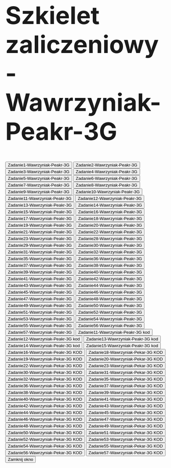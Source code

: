 <html>
<head>
   <title>Wawrzyniak-Peakr-3G</title>
   <script language="JavaScript">
      function WinOpen_z1() {
         window.open("z1_wawr.html", "okienko_z1", "toolbar=no,directories=no,menubar=no,height=380,width=160,top=100,left=100");
      }

      function WinOpen_z2() {
         window.open("z2_wawr.html", "okienko_z2", "toolbar=no,directories=no,menubar=no,height=380,width=160,top=150,left=300");
      }

      function WinOpen_z3() {
         window.open("z3_wawr.html", "okienko_z3", "toolbar=no,directories=no,menubar=no,height=380,width=160,top=200,left=200");
      }

      function WinOpen_z4() {
         window.open("z4_wawr.html", "okienko_z4", "toolbar=no,directories=no,menubar=no,height=500,width=400,top=200,left=400");
      }

      function WinOpen_z5_wieniawa() {
         window.open("z5_wawr.html", "okienko_z5", "toolbar=no,directories=no,menubar=no,height=300,width=200,top=200,left=600");
      }

      function WinOpen_z6() {
         window.open("z6_wawr.html", "okienko_z6", "toolbar=no,directories=no,menubar=no,height=300,width=200,top=250,left=700");
     }

      function WinOpen_z7() {
         window.open("Zadanie7-Wawrzyniak-Peakr-3G.html", "okienko_z7", "toolbar=no,directories=no,menubar=no,height=300,width=200,top=250,left=700");
      }
      
      function WinOpen_z8() {
         window.open("Zadanie8-Wawrzyniak-Peakr-3G.html", "okienko_z8", "toolbar=no,directories=no,menubar=no,height=300,width=200,top=250,left=700");
      }

      function WinOpen_z9() {
         window.open("Zadanie9-Wawrzyniak-Peakr-3G.html", "okienko_z9", "toolbar=no,directories=no,menubar=no,height=300,width=200,top=250,left=700");
      }

      function WinOpen_z10() {
         window.open("Zadanie10-Wawrzyniak-Peakr-3G.html", "okienko_z10", "toolbar=no,directories=no,menubar=no,height=300,width=200,top=250,left=700");
      }

      function WinOpen_z11() {
         window.open("Zadanie11-Wawrzyniak-Peakr-3G.html", "okienko_z11", "toolbar=no,directories=no,menubar=no,height=300,width=200,top=250,left=700");
      }

      function WinOpen_z12() {
         window.open("Zadanie12-Wawrzyniak-Peakr-3G.html", "okienko_z12", "toolbar=no,directories=no,menubar=no,height=300,width=200,top=250,left=700");
     }

      function WinOpen_z13() {
         window.open("Zadanie13-Wawrzyniak-Peakr-3G.html", "okienko_z13", "toolbar=no,directories=no,menubar=no,height=300,width=200,top=250,left=700");
     }

      function WinOpen_z14() {
         window.open("Zadanie14-Wawrzyniak-Peakr-3G.html", "okienko_z14", "toolbar=no,directories=no,menubar=no,height=300,width=200,top=250,left=700");
     }

      function WinOpen_z15() {
         window.open("Zadanie15-Wawrzyniak-Peakr-3G.html", "okienko_z15", "toolbar=no,directories=no,menubar=no,height=300,width=200,top=250,left=700");
     }

      function WinOpen_z16() {
         window.open("Zadanie16-Wawrzyniak-Peakr-3G.html", "okienko_z16", "toolbar=no,directories=no,menubar=no,height=300,width=200,top=250,left=700");
       
     }

      function WinOpen_z11_kod() {
         window.open("Zadanie11-Wawrzyniak-Peakr-3G kod.html", "okienko_z11", "toolbar=no,directories=no,menubar=no,height=300,width=200,top=250,left=700");
      }

      function WinOpen_z12_kod() {
         window.open("Zadanie12-Wawrzyniak-Peakr-3G kod.html", "okienko_z12", "toolbar=no,directories=no,menubar=no,height=300,width=200,top=250,left=700");
       }

      function WinOpen_z13_kod() {
         window.open("Zadanie13-Wawrzyniak-Peakr-3G kod.html", "okienko_z13", "toolbar=no,directories=no,menubar=no,height=300,width=200,top=250,left=700");
       }

      function WinOpen_z14_kod() {
         window.open("Zadanie14-Wawrzyniak-Peakr-3G kod.html", "okienko_z14", "toolbar=no,directories=no,menubar=no,height=300,width=200,top=250,left=700");
      }

      function WinOpen_z15_kod() {
         window.open("Zadanie15-Wawrzyniak-Peakr-3G kod.html", "okienko_z15", "toolbar=no,directories=no,menubar=no,height=300,width=200,top=250,left=700");
     }

      function WinOpen_z16_kod() {
         window.open("Zadanie16-Wawrzyniak-Peakr-3G KOD.html", "okienko_z16", "toolbar=no,directories=no,menubar=no,height=300,width=200,top=250,left=700");
      }

      function WinOpen_z17() {
         window.open("wawrzyniak-pekar_17.html", "okienko_z17", "toolbar=no,directories=no,menubar=no,height=300,width=200,top=250,left=700");
       
     }
     
      function WinOpen_z18() {
         window.open("wawrzyniak-pekar_18.html", "okienko_z18", "toolbar=no,directories=no,menubar=no,height=300,width=200,top=250,left=700");
       
     }
     
      function WinOpen_z19() {
         window.open("wawrzyniak-pekar_19.html", "okienko_z19", "toolbar=no,directories=no,menubar=no,height=300,width=200,top=250,left=700");
       
     }
     
      function WinOpen_z20() {
         window.open("wawrzyniak-pekar_20.html", "okienko_z20", "toolbar=no,directories=no,menubar=no,height=300,width=200,top=250,left=700");
       
     }
     
      function WinOpen_z21() {
         window.open("wawrzyniak-pekar_21.html", "okienko_z21", "toolbar=no,directories=no,menubar=no,height=300,width=200,top=250,left=700");
       
     }
     
      function WinOpen_z22() {
         window.open("wawrzyniak-pekar_22.html", "okienko_z22", "toolbar=no,directories=no,menubar=no,height=300,width=200,top=250,left=700");
       
     }
     
      function WinOpen_z23() {
         window.open("wawrzyniak-pekar_23.html", "okienko_z23", "toolbar=no,directories=no,menubar=no,height=300,width=200,top=250,left=700");
         
     }
     
      function WinOpen_z18_kod() {
         window.open("wawrzyniak-pekar_18_KOD.html", "okienko_z23", "toolbar=no,directories=no,menubar=no,height=300,width=200,top=250,left=700");
                
     }
     
      function WinOpen_z19_kod() {
         window.open("wawrzyniak-pekar_19_KOD.html", "okienko_z23", "toolbar=no,directories=no,menubar=no,height=300,width=200,top=250,left=700");
                       
     }
     
      function WinOpen_z20_kod() {
         window.open("wawrzyniak-pekar_20_KOD.html", "okienko_z23", "toolbar=no,directories=no,menubar=no,height=300,width=200,top=250,left=700");
       
     }
     
      function WinOpen_z22_kod() {
         window.open("wawrzyniak-pekar_22_KOD.html", "okienko_z23", "toolbar=no,directories=no,menubar=no,height=300,width=200,top=250,left=700");
                       
     }
     
      function WinOpen_z23_kod() {
         window.open("wawrzyniak-pekar_23_KOD.html", "okienko_z23", "toolbar=no,directories=no,menubar=no,height=300,width=200,top=250,left=700");
    }   
    
      function WinOpen_z28() {
         window.open("wawrzyniak-pekar_28.html", "okienko_z28", "toolbar=no,directories=no,menubar=no,height=300,width=200,top=250,left=700");
    }    
    
      function WinOpen_z29() {
         window.open("wawrzyniak-pekar_29.html", "okienko_z29", "toolbar=no,directories=no,menubar=no,height=300,width=200,top=250,left=700");
    }  
    
      function WinOpen_z30() {
         window.open("wawrzyniak-pekar_30.html", "okienko_z30", "toolbar=no,directories=no,menubar=no,height=300,width=200,top=250,left=700");
    }      
    
      function WinOpen_z31() {
         window.open("wawrzyniak-pekar_31.html", "okienko_z31", "toolbar=no,directories=no,menubar=no,height=300,width=200,top=250,left=700");
    }                               
    
      function WinOpen_z32() {
         window.open("wawrzyniak-pekar_32.html", "okienko_z32", "toolbar=no,directories=no,menubar=no,height=300,width=200,top=250,left=700");
    }             
    
      function WinOpen_z30_kod() {
         window.open("wawrzyniak-pekar_30.html", "okienko_z30", "toolbar=no,directories=no,menubar=no,height=300,width=200,top=250,left=700");
    }           
    
      function WinOpen_z31_kod() {
         window.open("wawrzyniak-pekar_31.html", "okienko_z31", "toolbar=no,directories=no,menubar=no,height=300,width=200,top=250,left=700");
    }         
    
      function WinOpen_z32_kod() {
         window.open("wawrzyniak-pekar_32.html", "okienko_z32", "toolbar=no,directories=no,menubar=no,height=300,width=200,top=250,left=700");
    }     
         
      function WinOpen_z35() {
         window.open("wawrzyniak-pekar_35.html", "okienko_z35", "toolbar=no,directories=no,menubar=no,height=300,width=200,top=250,left=700");
    }     
         
      function WinOpen_z36() {
         window.open("wawrzyniak-pekar_36.html", "okienko_z36", "toolbar=no,directories=no,menubar=no,height=300,width=200,top=250,left=700");
    }     
         
      function WinOpen_z37() {
         window.open("wawrzyniak-pekar_37.html", "okienko_z37", "toolbar=no,directories=no,menubar=no,height=300,width=200,top=250,left=700");
    }     
         
      function WinOpen_z38() {
         window.open("wawrzyniak-pekar_38.html", "okienko_z38", "toolbar=no,directories=no,menubar=no,height=300,width=200,top=250,left=700");
    }     
         
      function WinOpen_z39() {
         window.open("wawrzyniak-pekar_39.html", "okienko_z39", "toolbar=no,directories=no,menubar=no,height=300,width=200,top=250,left=700");
    }     
         
      function WinOpen_z40() {
         window.open("wawrzyniak-pekar_40.html", "okienko_z40", "toolbar=no,directories=no,menubar=no,height=300,width=200,top=250,left=700");
    }     
         
      function WinOpen_z35_kod() {
         window.open("wawrzyniak-pekar_35_KOD.html", "okienko_z35", "toolbar=no,directories=no,menubar=no,height=300,width=200,top=250,left=700");
    }     
         
      function WinOpen_z36_kod() {
         window.open("wawrzyniak-pekar_36_KOD.html", "okienko_z36", "toolbar=no,directories=no,menubar=no,height=300,width=200,top=250,left=700");
    }     
         
      function WinOpen_z37_kod() {
         window.open("wawrzyniak-pekar_37_KOD.html", "okienko_z37", "toolbar=no,directories=no,menubar=no,height=300,width=200,top=250,left=700");
    }     
         
      function WinOpen_z38_kod() {
         window.open("wawrzyniak-pekar_38_KOD.html", "okienko_z38", "toolbar=no,directories=no,menubar=no,height=300,width=200,top=250,left=700");
    }     
         
      function WinOpen_z39_kod() {
         window.open("wawrzyniak-pekar_39_KOD.html", "okienko_z39", "toolbar=no,directories=no,menubar=no,height=300,width=200,top=250,left=700");
    }     
         
      function WinOpen_z40_kod() {
         window.open("wawrzyniak-pekar_40_KOD.html", "okienko_z40", "toolbar=no,directories=no,menubar=no,height=300,width=200,top=250,left=700");
    }         
      function WinOpen_z41() {
         window.open("wawrzyniak-pekar_41.html", "okienko_z41", "toolbar=no,directories=no,menubar=no,height=300,width=200,top=250,left=700");
    }         
      function WinOpen_z42() {
         window.open("wawrzyniak-pekar_42.html", "okienko_z42", "toolbar=no,directories=no,menubar=no,height=300,width=200,top=250,left=700");
    }         
      function WinOpen_z43() {
         window.open("wawrzyniak-pekar_43.html", "okienko_z43", "toolbar=no,directories=no,menubar=no,height=300,width=200,top=250,left=700");
    }         
      function WinOpen_z44() {
         window.open("wawrzyniak-pekar_44.html", "okienko_z44", "toolbar=no,directories=no,menubar=no,height=300,width=200,top=250,left=700");
    }         
      function WinOpen_z45() {
         window.open("wawrzyniak-pekar_45.html", "okienko_z45", "toolbar=no,directories=no,menubar=no,height=300,width=200,top=250,left=700");
    }         
      function WinOpen_z46() {
         window.open("wawrzyniak-pekar_46.html", "okienko_z40", "toolbar=no,directories=no,menubar=no,height=300,width=200,top=250,left=700");
    }         
      function WinOpen_z47() {
         window.open("wawrzyniak-pekar_47.html", "okienko_z47", "toolbar=no,directories=no,menubar=no,height=300,width=200,top=250,left=700");
    }         
      function WinOpen_z48() {
         window.open("wawrzyniak-pekar_48.html", "okienko_z48", "toolbar=no,directories=no,menubar=no,height=300,width=200,top=250,left=700");
    }         
      function WinOpen_z49() {
         window.open("wawrzyniak-pekar_49.html", "okienko_z49", "toolbar=no,directories=no,menubar=no,height=300,width=200,top=250,left=700");
    }         
      function WinOpen_z50() {
         window.open("wawrzyniak-pekar_50.html", "okienko_z50", "toolbar=no,directories=no,menubar=no,height=300,width=200,top=250,left=700");
    }         
      function WinOpen_z51() {
         window.open("wawrzyniak-pekar_51.html", "okienko_z51", "toolbar=no,directories=no,menubar=no,height=300,width=200,top=250,left=700");
    }         
      function WinOpen_z52() {
         window.open("wawrzyniak-pekar_52.html", "okienko_z52", "toolbar=no,directories=no,menubar=no,height=300,width=200,top=250,left=700");
    }         
      function WinOpen_z53() {
         window.open("wawrzyniak-pekar_53.html", "okienko_z53", "toolbar=no,directories=no,menubar=no,height=300,width=200,top=250,left=700");
    }         
      function WinOpen_z54() {
         window.open("wawrzyniak-pekar_54.html", "okienko_z54", "toolbar=no,directories=no,menubar=no,height=300,width=200,top=250,left=700");
    }         
      function WinOpen_z55() {
         window.open("wawrzyniak-pekar_55.html", "okienko_z55", "toolbar=no,directories=no,menubar=no,height=300,width=200,top=250,left=700");
    }         
      function WinOpen_z56() {
         window.open("wawrzyniak-pekar_56.html", "okienko_z56", "toolbar=no,directories=no,menubar=no,height=300,width=200,top=250,left=700");
    }         
      function WinOpen_z57() {
         window.open("wawrzyniak-pekar_57.html", "okienko_z57", "toolbar=no,directories=no,menubar=no,height=300,width=200,top=250,left=700");
    }         
      function WinOpen_z41_kod() {
         window.open("wawrzyniak-pekar_41_KOD.html", "okienko_z41", "toolbar=no,directories=no,menubar=no,height=300,width=200,top=250,left=700");
    }         
      function WinOpen_z42_kod() {
         window.open("wawrzyniak-pekar_42_KOD.html", "okienko_z42", "toolbar=no,directories=no,menubar=no,height=300,width=200,top=250,left=700");
    }         
      function WinOpen_z43_kod() {
         window.open("wawrzyniak-pekar_43_KOD.html", "okienko_z43", "toolbar=no,directories=no,menubar=no,height=300,width=200,top=250,left=700");
    }         
      function WinOpen_z44_kod() {
         window.open("wawrzyniak-pekar_44_KOD.html", "okienko_z44", "toolbar=no,directories=no,menubar=no,height=300,width=200,top=250,left=700");
    }         
      function WinOpen_z45_kod() {
         window.open("wawrzyniak-pekar_45_KOD.html", "okienko_z45", "toolbar=no,directories=no,menubar=no,height=300,width=200,top=250,left=700");
    }         
      function WinOpen_z46_kod() {
         window.open("wawrzyniak-pekar_46_KOD.html", "okienko_z46", "toolbar=no,directories=no,menubar=no,height=300,width=200,top=250,left=700");
    }         
      function WinOpen_z47_kod() {
         window.open("wawrzyniak-pekar_47_KOD.html", "okienko_z47", "toolbar=no,directories=no,menubar=no,height=300,width=200,top=250,left=700");
    }         
      function WinOpen_z48_kod() {
         window.open("wawrzyniak-pekar_48_KOD.html", "okienko_z48", "toolbar=no,directories=no,menubar=no,height=300,width=200,top=250,left=700");
    }         
      function WinOpen_z49_kod() {
         window.open("wawrzyniak-pekar_49_KOD.html", "okienko_z49", "toolbar=no,directories=no,menubar=no,height=300,width=200,top=250,left=700");
    }         
      function WinOpen_z50_kod() {
         window.open("wawrzyniak-pekar_50_KOD.html", "okienko_z50", "toolbar=no,directories=no,menubar=no,height=300,width=200,top=250,left=700");
    }         
      function WinOpen_z51_kod() {
         window.open("wawrzyniak-pekar_51_KOD.html", "okienko_z51", "toolbar=no,directories=no,menubar=no,height=300,width=200,top=250,left=700");
    }        
      function WinOpen_z52_kod() {
         window.open("wawrzyniak-pekar_52_KOD.html", "okienko_z52", "toolbar=no,directories=no,menubar=no,height=300,width=200,top=250,left=700");
    }        
      function WinOpen_z53_kod() {
         window.open("wawrzyniak-pekar_53_KOD.html", "okienko_z53", "toolbar=no,directories=no,menubar=no,height=300,width=200,top=250,left=700");
    }        
      function WinOpen_z54_kod() {
         window.open("wawrzyniak-pekar_54_KOD.html", "okienko_z54", "toolbar=no,directories=no,menubar=no,height=300,width=200,top=250,left=700");
    }        
      function WinOpen_z55_kod() {
         window.open("wawrzyniak-pekar_55_KOD.html", "okienko_z55", "toolbar=no,directories=no,menubar=no,height=300,width=200,top=250,left=700");
    }        
      function WinOpen_z56_kod() {
         window.open("wawrzyniak-pekar_56_KOD.html", "okienko_z56", "toolbar=no,directories=no,menubar=no,height=300,width=200,top=250,left=700");
    }        
      function WinOpen_z57_kod() {
         window.open("wawrzyniak-pekar_57_KOD.html", "okienko_z57", "toolbar=no,directories=no,menubar=no,height=300,width=200,top=250,left=700");
    }
      function okno_zamknij() {
         window.close();
      }
   </script>
</head>
<body>
   <h1 style="font-size:2cm;">Szkielet zaliczeniowy-Wawrzyniak-Peakr-3G</h1>
   <form>
      <input type="button" name="zadanie1" value="Zadanie1-Wawrzyniak-Peakr-3G" onclick="WinOpen_z1()">
      <input type="button" name="zadanie2" value="Zadanie2-Wawrzyniak-Peakr-3G" onclick="WinOpen_z2()">
      <input type="button" name="zadanie3" value="Zadanie3-Wawrzyniak-Peakr-3G" onclick="WinOpen_z3()">
      <input type="button" name="zadanie4" value="Zadanie4-Wawrzyniak-Peakr-3G" onclick="WinOpen_z4()">
      <input type="button" name="zadanie5" value="Zadanie5-Wawrzyniak-Peakr-3G" onclick="WinOpen_z5()">
      <input type="button" name="zadanie6" value="Zadanie6-Wawrzyniak-Peakr-3G" onclick="WinOpen_z6()">
      <input type="button" name="zadanie7" value="Zadanie7-Wawrzyniak-Peakr-3G" onclick="WinOpen_z7()">
      <input type="button" name="zadanie8" value="Zadanie8-Wawrzyniak-Peakr-3G" onclick="WinOpen_z8()">
      <input type="button" name="zadanie9" value="Zadanie9-Wawrzyniak-Peakr-3G" onclick="WinOpen_z9()">
      <input type="button" name="zadanie10" value="Zadanie10-Wawrzyniak-Peakr-3G" onclick="WinOpen_z10()">
      <input type="button" name="zadanie11" value="Zadanie11-Wawrzyniak-Peakr-3G" onclick="WinOpen_z11()">
      <input type="button" name="zadanie12" value="Zadanie12-Wawrzyniak-Peakr-3G" onclick="WinOpen_z12()">
            <input type="button" name="zadanie13" value="Zadanie13-Wawrzyniak-Peakr-3G" onclick="WinOpen_z13()">
            <input type="button" name="zadanie14" value="Zadanie14-Wawrzyniak-Peakr-3G" onclick="WinOpen_z14()">
            <input type="button" name="zadanie15" value="Zadanie15-Wawrzyniak-Peakr-3G" onclick="WinOpen_z15()">
            <input type="button" name="zadanie16" value="Zadanie16-Wawrzyniak-Peakr-3G" onclick="WinOpen_z16()">
      <input type="button" name="zadanie17" value="Zadanie17-Wawrzyniak-Peakr-3G" onclick="WinOpen_z17()">
            <input type="button" name="zadanie18" value="Zadanie18-Wawrzyniak-Peakr-3G" onclick="WinOpen_z18()">
            <input type="button" name="zadanie19" value="Zadanie19-Wawrzyniak-Peakr-3G" onclick="WinOpen_z19()">
            <input type="button" name="zadanie20" value="Zadanie20-Wawrzyniak-Peakr-3G" onclick="WinOpen_z20()">
            <input type="button" name="zadanie21" value="Zadanie21-Wawrzyniak-Peakr-3G" onclick="WinOpen_z21()">
            <input type="button" name="zadanie22" value="Zadanie22-Wawrzyniak-Peakr-3G" onclick="WinOpen_z22()">
            <input type="button" name="zadanie23" value="Zadanie23-Wawrzyniak-Peakr-3G" onclick="WinOpen_z23()">
                  <input type="button" name="zadanie28" value="Zadanie28-Wawrzyniak-Peakr-3G" onclick="WinOpen_z28()">
                  <input type="button" name="zadanie29" value="Zadanie29-Wawrzyniak-Peakr-3G" onclick="WinOpen_z29()">
                  <input type="button" name="zadanie30" value="Zadanie30-Wawrzyniak-Peakr-3G" onclick="WinOpen_z30()">
                  <input type="button" name="zadanie31" value="Zadanie31-Wawrzyniak-Peakr-3G" onclick="WinOpen_z31()">
                  <input type="button" name="zadanie32" value="Zadanie32-Wawrzyniak-Peakr-3G" onclick="WinOpen_z32()">
      <input type="button" name="zadanie35" value="Zadanie35-Wawrzyniak-Peakr-3G" onclick="WinOpen_z35()">
      <input type="button" name="zadanie36" value="Zadanie36-Wawrzyniak-Peakr-3G" onclick="WinOpen_z36()">
      <input type="button" name="zadanie37" value="Zadanie37-Wawrzyniak-Peakr-3G" onclick="WinOpen_z37()">
      <input type="button" name="zadanie38" value="Zadanie38-Wawrzyniak-Peakr-3G" onclick="WinOpen_z38()">
      <input type="button" name="zadanie39" value="Zadanie39-Wawrzyniak-Peakr-3G" onclick="WinOpen_z39()">
      <input type="button" name="zadanie40" value="Zadanie40-Wawrzyniak-Peakr-3G" onclick="WinOpen_z40()">
            <input type="button" name="zadanie41" value="Zadanie41-Wawrzyniak-Peakr-3G" onclick="WinOpen_z41()">
            <input type="button" name="zadanie42" value="Zadanie42-Wawrzyniak-Peakr-3G" onclick="WinOpen_z42()">
            <input type="button" name="zadanie43" value="Zadanie43-Wawrzyniak-Peakr-3G" onclick="WinOpen_z43()">
            <input type="button" name="zadanie44" value="Zadanie44-Wawrzyniak-Peakr-3G" onclick="WinOpen_z44()">
            <input type="button" name="zadanie45" value="Zadanie45-Wawrzyniak-Peakr-3G" onclick="WinOpen_z45()">
            <input type="button" name="zadanie46" value="Zadanie46-Wawrzyniak-Peakr-3G" onclick="WinOpen_z46()">
            <input type="button" name="zadanie47" value="Zadanie47-Wawrzyniak-Peakr-3G" onclick="WinOpen_z47()">
            <input type="button" name="zadanie48" value="Zadanie48-Wawrzyniak-Peakr-3G" onclick="WinOpen_z48()">
            <input type="button" name="zadanie49" value="Zadanie49-Wawrzyniak-Peakr-3G" onclick="WinOpen_z49()">
            <input type="button" name="zadanie50" value="Zadanie50-Wawrzyniak-Peakr-3G" onclick="WinOpen_z50()">
            <input type="button" name="zadanie51" value="Zadanie51-Wawrzyniak-Peakr-3G" onclick="WinOpen_z51()">
            <input type="button" name="zadanie52" value="Zadanie52-Wawrzyniak-Peakr-3G" onclick="WinOpen_z52()">
            <input type="button" name="zadanie53" value="Zadanie53-Wawrzyniak-Peakr-3G" onclick="WinOpen_z53()">
            <input type="button" name="zadanie54" value="Zadanie54-Wawrzyniak-Peakr-3G" onclick="WinOpen_z54()">
            <input type="button" name="zadanie55" value="Zadanie55-Wawrzyniak-Peakr-3G" onclick="WinOpen_z55()">
            <input type="button" name="zadanie56" value="Zadanie56-Wawrzyniak-Peakr-3G" onclick="WinOpen_z56()">
            <input type="button" name="zadanie57" value="Zadanie57-Wawrzyniak-Peakr-3G" onclick="WinOpen_z57()">
            <input type="button" name="zadanie11_kod" value="Zadanie11-Wawrzyniak-Peakr-3G kod" onclick="WinOpen_z11_kod()">
            <input type="button" name="zadanie12_kod" value="Zadanie12-Wawrzyniak-Peakr-3G kod" onclick="WinOpen_z12_kod()">
      <input type="button" name="zadanie13_kod" value="Zadanie13-Wawrzyniak-Peakr-3G kod" onclick="WinOpen_z13_kod()">
      <input type="button" name="zadanie14_kod" value="Zadanie14-Wawrzyniak-Peakr-3G kod" onclick="WinOpen_z14_kod()">
            <input type="button" name="zadanie15_kod" value="Zadanie15-Wawrzyniak-Peakr-3G kod" onclick="WinOpen_z15_kod()">
            <input type="button" name="zadanie16_kod" value="Zadanie16-Wawrzyniak-Peakr-3G KOD" onclick="WinOpen_z16_kod()">
      <input type="button" name="zadanie18_kod" value="Zadanie18-Wawrzyniak-Pekar-3G KOD" onclick="WinOpen_z18_kod()">
            <input type="button" name="zadanie19_kod" value="Zadanie19-Wawrzyniak-Pekar-3G KOD" onclick="WinOpen_z18_kod()">
            <input type="button" name="zadanie20_kod" value="Zadanie20-Wawrzyniak-Pekar-3G KOD" onclick="WinOpen_z19_kod()">
            <input type="button" name="zadanie22_kod" value="Zadanie22-Wawrzyniak-Pekar-3G KOD" onclick="WinOpen_z22_kod()">
            <input type="button" name="zadanie23_kod" value="Zadanie23-Wawrzyniak-Pekar-3G KOD" onclick="WinOpen_z23_kod()">
                  <input type="button" name="zadanie30_kod" value="Zadanie30-Wawrzyniak-Pekar-3G KOD" onclick="WinOpen_z30_kod()">
                  <input type="button" name="zadanie31_kod" value="Zadanie31-Wawrzyniak-Pekar-3G KOD" onclick="WinOpen_z31_kod()">
                  <input type="button" name="zadanie32_kod" value="Zadanie32-Wawrzyniak-Pekar-3G KOD" onclick="WinOpen_z32_kod()">
      <input type="button" name="zadanie35_kod" value="Zadanie35-Wawrzyniak-Pekar-3G KOD" onclick="WinOpen_z35_kod()">
      <input type="button" name="zadanie36_kod" value="Zadanie36-Wawrzyniak-Pekar-3G KOD" onclick="WinOpen_z36_kod()">
      <input type="button" name="zadanie37_kod" value="Zadanie37-Wawrzyniak-Pekar-3G KOD" onclick="WinOpen_z37_kod()">
      <input type="button" name="zadanie38_kod" value="Zadanie38-Wawrzyniak-Pekar-3G KOD" onclick="WinOpen_z38_kod()">
      <input type="button" name="zadanie39_kod" value="Zadanie39-Wawrzyniak-Pekar-3G KOD" onclick="WinOpen_z39_kod()">
      <input type="button" name="zadanie40_kod" value="Zadanie40-Wawrzyniak-Pekar-3G KOD" onclick="WinOpen_z40_kod()">
      <input type="button" name="zadanie41_kod" value="Zadanie41-Wawrzyniak-Pekar-3G KOD" onclick="WinOpen_z41_kod()">
      <input type="button" name="zadanie42_kod" value="Zadanie42-Wawrzyniak-Pekar-3G KOD" onclick="WinOpen_z42_kod()">
      <input type="button" name="zadanie43_kod" value="Zadanie43-Wawrzyniak-Pekar-3G KOD" onclick="WinOpen_z43_kod()">
      <input type="button" name="zadanie44_kod" value="Zadanie44-Wawrzyniak-Pekar-3G KOD" onclick="WinOpen_z44_kod()">
      <input type="button" name="zadanie45_kod" value="Zadanie45-Wawrzyniak-Pekar-3G KOD" onclick="WinOpen_z45_kod()">
      <input type="button" name="zadanie46_kod" value="Zadanie46-Wawrzyniak-Pekar-3G KOD" onclick="WinOpen_z46_kod()">
      <input type="button" name="zadanie47_kod" value="Zadanie47-Wawrzyniak-Pekar-3G KOD" onclick="WinOpen_z47_kod()">
      <input type="button" name="zadanie48_kod" value="Zadanie48-Wawrzyniak-Pekar-3G KOD" onclick="WinOpen_z48_kod()">
      <input type="button" name="zadanie49_kod" value="Zadanie49-Wawrzyniak-Pekar-3G KOD" onclick="WinOpen_z49_kod()">
      <input type="button" name="zadanie50_kod" value="Zadanie50-Wawrzyniak-Pekar-3G KOD" onclick="WinOpen_z50_kod()">
      <input type="button" name="zadanie51_kod" value="Zadanie51-Wawrzyniak-Pekar-3G KOD" onclick="WinOpen_z51_kod()">
      <input type="button" name="zadanie52_kod" value="Zadanie52-Wawrzyniak-Pekar-3G KOD" onclick="WinOpen_z52_kod()">
      <input type="button" name="zadanie53_kod" value="Zadanie53-Wawrzyniak-Pekar-3G KOD" onclick="WinOpen_z53_kod()">
      <input type="button" name="zadanie54_kod" value="Zadanie54-Wawrzyniak-Pekar-3G KOD" onclick="WinOpen_z54_kod()">
      <input type="button" name="zadanie55_kod" value="Zadanie55-Wawrzyniak-Pekar-3G KOD" onclick="WinOpen_z55_kod()">
      <input type="button" name="zadanie56_kod" value="Zadanie56-Wawrzyniak-Pekar-3G KOD" onclick="WinOpen_z56_kod()">
      <input type="button" name="zadanie57_kod" value="Zadanie57-Wawrzyniak-Pekar-3G KOD" onclick="WinOpen_z57_kod()">
      <input type="button" value="Zamknij okno" onclick="okno_zamknij()"/>
   </form>
</body>
</html>
